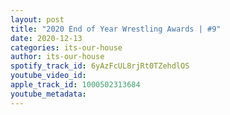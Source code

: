 ```yaml
---
layout: post
title: "2020 End of Year Wrestling Awards | #9"
date: 2020-12-13
categories: its-our-house
author: its-our-house
spotify_track_id: 6yAzFcUL8rjRt0TZehdlOS
youtube_video_id: 
apple_track_id: 1000502313684
youtube_metadata: 
---
```

